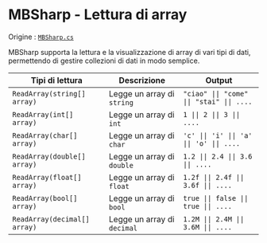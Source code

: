 # MBSharp - Lettura di array

Origine : [`MBSharp.cs`](../../../MBSharp.cs)

MBSharp supporta la lettura e la visualizzazione di array di vari tipi di dati, permettendo di gestire collezioni di dati in modo semplice.

| Tipi di lettura| Descrizione | Output |
|----------------|-------------|--------|
| `ReadArray(string[] array)` | Legge un array di `string` | `"ciao" \|\| "come" \|\| "stai" \|\| ....`  |
| `ReadArray(int[] array)` |Legge un array di `int` |  `1 \|\| 2 \|\| 3 \|\| ....` |
| `ReadArray(char[] array)` | Legge un array di `char` |  `'c' \|\| 'i' \|\| 'a' \|\| 'o' \|\| ....` |
| `ReadArray(double[] array)` | Legge un array di  `double` |  `1.2 \|\| 2.4 \|\| 3.6 \|\| ....`|
| `ReadArray(float[] array)` | Legge un array di `float` |  `1.2f \|\| 2.4f \|\| 3.6f \|\| ....`|
| `ReadArray(bool[] array)` | Legge un array di `bool` |  `true \|\| false \|\| true \|\| ....`|
| `ReadArray(decimal[] array)` | Legge un array di `decimal` |  `1.2M \|\| 2.4M \|\| 3.6M \|\| ....` |